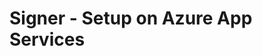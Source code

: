 ﻿# Signer - Setup on Azure App Services

<!-- link to version in Portuguese -->
<div data-alt-locales="pt-br"></div>
